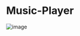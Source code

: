 # Music-Player
![image](https://github.com/thecodologist/Music-Player/assets/74459028/f6b4afd6-a30d-4047-b7c9-047961c7c75c)

